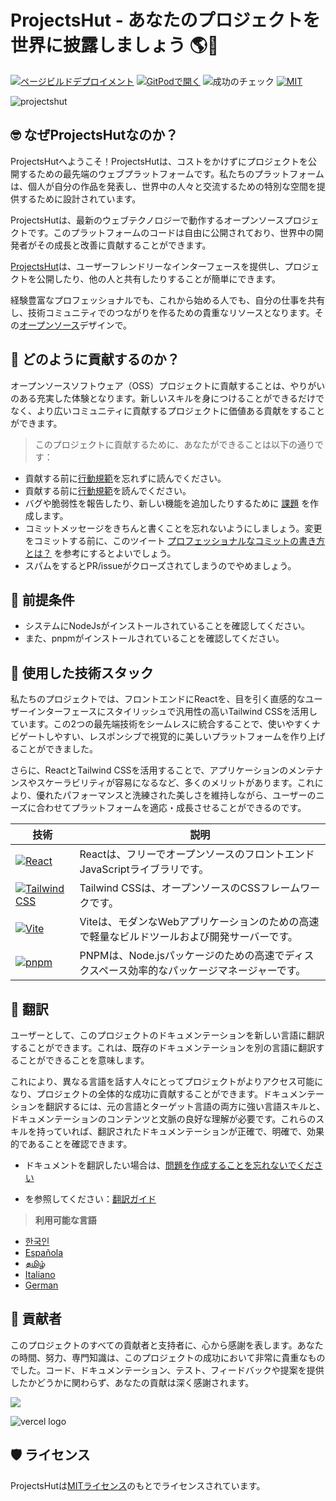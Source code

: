 # **ProjectsHut - あなたのプロジェクトを世界に披露しましょう 🌎🌈**

[![ページビルドデプロイメント](https://github.com/priyankarpal/ProjectsHut/actions/workflows/pages/pages-build-deployment/badge.svg?branch=main)](https://github.com/priyankarpal/ProjectsHut/actions/workflows/pages/pages-build-deployment) [![GitPodで開く](https://img.shields.io/badge/Gitpod-Ready--to--Code-blue?logo=gitpod)](https://gitpod.io/#https://github.com/priyankarpal/ProjectsHut) ![成功のチェック](https://badgen.net/github/checks/node-formidable/node-formidable) [![MIT](https://badgen.net/badge/license/MIT/blue)](https://github.com/priyankarpal/ProjectsHut/blob/main/LICENSE)

![projectshut](https://user-images.githubusercontent.com/88102392/234469385-a939ac7c-04b2-4e42-9a39-a86d5fd4672f.png)

## 🤓 なぜProjectsHutなのか？

ProjectsHutへようこそ！ProjectsHutは、コストをかけずにプロジェクトを公開するための最先端のウェブプラットフォームです。私たちのプラットフォームは、個人が自分の作品を発表し、世界中の人々と交流するための特別な空間を提供するために設計されています。

ProjectsHutは、最新のウェブテクノロジーで動作するオープンソースプロジェクトです。このプラットフォームのコードは自由に公開されており、世界中の開発者がその成長と改善に貢献することができます。

[ProjectsHut](https://projectshut.vercel.app)は、ユーザーフレンドリーなインターフェースを提供し、プロジェクトを公開したり、他の人と共有したりすることが簡単にできます。

経験豊富なプロフェッショナルでも、これから始める人でも、自分の仕事を共有し、技術コミュニティでのつながりを作るための貴重なリソースとなります。その[オープンソース](https://opensource.guide)デザインで。

## 🤔 どのように貢献するのか？

オープンソースソフトウェア（OSS）プロジェクトに貢献することは、やりがいのある充実した体験となります。新しいスキルを身につけることができるだけでなく、より広いコミュニティに貢献するプロジェクトに価値ある貢献をすることができます。

> このプロジェクトに貢献するために、あなたができることは以下の通りです：

- 貢献する前に[行動規範](https://github.com/priyankarpal/ProjectsHut/blob/main/CODE_OF_CONDUCT.md)を忘れずに読んでください。
- 貢献する前に[行動規範]()を読んでください。
- バグや脆弱性を報告したり、新しい機能を追加したりするために [課題](https://github.com/priyankarpal/ProjectsHut/issues/new/choose) を作成します。
- コミットメッセージをきちんと書くことを忘れないようにしましょう。変更をコミットする前に、このツイート [プロフェッショナルなコミットの書き方とは？](https://twitter.com/Priyankarpal/status/1638403157863673859) を参考にするとよいでしょう。
- スパムをするとPR/issueがクローズされてしまうのでやめましょう。

## 🤏 前提条件

- システムにNodeJsがインストールされていることを確認してください。
- また、pnpmがインストールされていることを確認してください。

## 🧰 使用した技術スタック

私たちのプロジェクトでは、フロントエンドにReactを、目を引く直感的なユーザーインターフェースにスタイリッシュで汎用性の高いTailwind CSSを活用しています。この2つの最先端技術をシームレスに統合することで、使いやすくナビゲートしやすい、レスポンシブで視覚的に美しいプラットフォームを作り上げることができました。

さらに、ReactとTailwind CSSを活用することで、アプリケーションのメンテナンスやスケーラビリティが容易になるなど、多くのメリットがあります。これにより、優れたパフォーマンスと洗練された美しさを維持しながら、ユーザーのニーズに合わせてプラットフォームを適応・成長させることができるのです。

| 技術                                                                                                                                         | 説明                                                                                                    |
| -------------------------------------------------------------------------------------------------------------------------------------------- | ------------------------------------------------------------------------------------------------------- |
| [![React](https://img.shields.io/badge/-React-blue?style=flat-square&logo=react&logoColor=white)](https://ja.reactjs.org/)                    | Reactは、フリーでオープンソースのフロントエンドJavaScriptライブラリです。                             |
| [![Tailwind CSS](https://img.shields.io/badge/-Tailwind%20CSS-38B2AC?style=flat-square&logo=tailwind-css&logoColor=white)](https://tailwindcss.com/) | Tailwind CSSは、オープンソースのCSSフレームワークです。                                               |
| [![Vite](https://img.shields.io/static/v1?style=for-the-badge&message=Vite&color=646CFF&logo=Vite&logoColor=FFFFFF&label=)](https://vitejs.dev/)     | Viteは、モダンなWebアプリケーションのための高速で軽量なビルドツールおよび開発サーバーです。         |
| [![pnpm](https://img.shields.io/static/v1?style=for-the-badge&message=pnpm&color=222222&logo=pnpm&logoColor=F69220&label=)](https://pnpm.io/)        | PNPMは、Node.jsパッケージのための高速でディスクスペース効率的なパッケージマネージャーです。         |

## 📙 翻訳

ユーザーとして、このプロジェクトのドキュメンテーションを新しい言語に翻訳することができます。これは、既存のドキュメンテーションを別の言語に翻訳することができることを意味します。

これにより、異なる言語を話す人々にとってプロジェクトがよりアクセス可能になり、プロジェクトの全体的な成功に貢献することができます。ドキュメンテーションを翻訳するには、元の言語とターゲット言語の両方に強い言語スキルと、ドキュメンテーションのコンテンツと文脈の良好な理解が必要です。これらのスキルを持っていれば、翻訳されたドキュメンテーションが正確で、明確で、効果的であることを確認できます。

- ドキュメントを翻訳したい場合は、[問題を作成することを忘れないでください](https://github.com/priyankarpal/ProjectsHut/issues/new?assignees=&labels=Translate&template=translation-.md&title=+Translate)

- を参照してください：[翻訳ガイド](https://github.com/priyankarpal/ProjectsHut/blob/main/translations/translation_guide.md)

> **利用可能な言語**

- [한국인](https://github.com/priyankarpal/ProjectsHut/tree/main/translations/Korean)
- [Española](https://github.com/priyankarpal/ProjectsHut/tree/main/translations/Spanish)
- [தமிழ்](https://github.com/priyankarpal/ProjectsHut/tree/main/translations/Tamil)
- [Italiano](https://github.com/priyankarpal/ProjectsHut/tree/main/translations/Italian)
- [German](https://github.com/priyankarpal/ProjectsHut/tree/main/translations/German)

## 🤝 貢献者

このプロジェクトのすべての貢献者と支持者に、心から感謝を表します。あなたの時間、努力、専門知識は、このプロジェクトの成功において非常に貴重なものでした。コード、ドキュメンテーション、テスト、フィードバックや提案を提供したかどうかに関わらず、あなたの貢献は深く感謝されます。

<a href="https://github.com/priyankarpal/ProjectsHut/graphs/contributors">
  <img src="https://contrib.rocks/image?repo=priyankarpal/ProjectsHut" />
</a>

![vercel logo](https://camo.githubusercontent.com/37b009b52b3a9af7886f52e75cd76d1b32fef331ab1dc2108089c0ced0b7635f/68747470733a2f2f7777772e6461746f636d732d6173736574732e636f6d2f33313034392f313631383938333239372d706f77657265642d62792d76657263656c2e737667)

## 🛡️ ライセンス

ProjectsHutは[MITライセンス](https://github.com/priyankarpal/ProjectsHut/blob/main/LICENSE)のもとでライセンスされています。